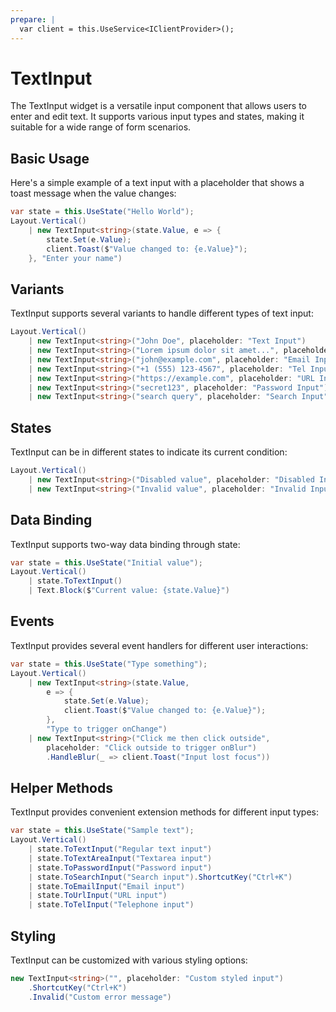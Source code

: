```yaml
---
prepare: |
  var client = this.UseService<IClientProvider>();
---
```


# TextInput

The TextInput widget is a versatile input component that allows users to enter and edit text. It supports various input types and states, making it suitable for a wide range of form scenarios.

## Basic Usage

Here's a simple example of a text input with a placeholder that shows a toast message when the value changes:

```csharp demo-below
var state = this.UseState("Hello World");
Layout.Vertical()
    | new TextInput<string>(state.Value, e => {
        state.Set(e.Value);
        client.Toast($"Value changed to: {e.Value}");
    }, "Enter your name")
```

## Variants

TextInput supports several variants to handle different types of text input:

```csharp demo-below
Layout.Vertical()
    | new TextInput<string>("John Doe", placeholder: "Text Input")
    | new TextInput<string>("Lorem ipsum dolor sit amet...", placeholder: "Textarea Input").Variant(TextInputs.Textarea)
    | new TextInput<string>("john@example.com", placeholder: "Email Input").Variant(TextInputs.Email)
    | new TextInput<string>("+1 (555) 123-4567", placeholder: "Tel Input").Variant(TextInputs.Tel)
    | new TextInput<string>("https://example.com", placeholder: "URL Input").Variant(TextInputs.Url)
    | new TextInput<string>("secret123", placeholder: "Password Input").Variant(TextInputs.Password)
    | new TextInput<string>("search query", placeholder: "Search Input").Variant(TextInputs.Search)
```

## States

TextInput can be in different states to indicate its current condition:

```csharp demo-below
Layout.Vertical()
    | new TextInput<string>("Disabled value", placeholder: "Disabled Input").Disabled()
    | new TextInput<string>("Invalid value", placeholder: "Invalid Input").Invalid("This field is required")
```

## Data Binding

TextInput supports two-way data binding through state:

```csharp demo-below
var state = this.UseState("Initial value");
Layout.Vertical()
    | state.ToTextInput()
    | Text.Block($"Current value: {state.Value}")
```

## Events

TextInput provides several event handlers for different user interactions:

```csharp demo-below
var state = this.UseState("Type something");
Layout.Vertical()
    | new TextInput<string>(state.Value, 
        e => {
            state.Set(e.Value);
            client.Toast($"Value changed to: {e.Value}");
        }, 
        "Type to trigger onChange")
    | new TextInput<string>("Click me then click outside", 
        placeholder: "Click outside to trigger onBlur")
        .HandleBlur(_ => client.Toast("Input lost focus"))
```

## Helper Methods

TextInput provides convenient extension methods for different input types:

```csharp demo-below
var state = this.UseState("Sample text");
Layout.Vertical()
    | state.ToTextInput("Regular text input")
    | state.ToTextAreaInput("Textarea input")
    | state.ToPasswordInput("Password input")
    | state.ToSearchInput("Search input").ShortcutKey("Ctrl+K")
    | state.ToEmailInput("Email input")
    | state.ToUrlInput("URL input")
    | state.ToTelInput("Telephone input")
```

## Styling

TextInput can be customized with various styling options:

```csharp demo
new TextInput<string>("", placeholder: "Custom styled input")
    .ShortcutKey("Ctrl+K")
    .Invalid("Custom error message")
```

<WidgetDocs Type="Ivy.TextInput" ExtensionTypes="Ivy.TextInputExtensions" SourceUrl="https://github.com/Ivy-Interactive/Ivy-Framework/blob/main/Ivy/Widgets/Inputs/TextInput.cs"/> 